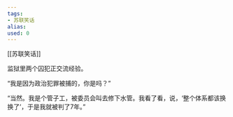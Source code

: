 ```yaml
---
tags: 
- 苏联笑话 
alias:
used: 0
---
```

[[苏联笑话]]

监狱里两个囚犯正交流经验。

“我是因为政治犯罪被捕的，你是吗？” 

“当然。我是个管子工，被委员会叫去修下水管。我看了看，说，‘整个体系都该换换了’，于是我就被判了7年。”  

